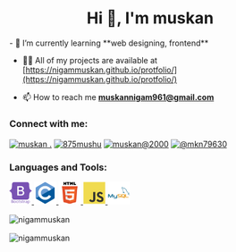 <h1 align="center">Hi 👋, I'm muskan</h1>
- 🌱 I’m currently learning **web designing, frontend**

- 👨‍💻 All of my projects are available at [https://nigammuskan.github.io/protfolio/](https://nigammuskan.github.io/protfolio/)

- 📫 How to reach me **muskannigam961@gmail.com**

<h3 align="left">Connect with me:</h3>
<p align="left">
<a href="https://linkedin.com/in/muskan ." target="blank"><img align="center" src="https://raw.githubusercontent.com/rahuldkjain/github-profile-readme-generator/master/src/images/icons/Social/linked-in-alt.svg" alt="muskan ." height="30" width="40" /></a>
<a href="https://instagram.com/875mushu" target="blank"><img align="center" src="https://raw.githubusercontent.com/rahuldkjain/github-profile-readme-generator/master/src/images/icons/Social/instagram.svg" alt="875mushu" height="30" width="40" /></a>
<a href="https://www.youtube.com/c/muskan@2000" target="blank"><img align="center" src="https://raw.githubusercontent.com/rahuldkjain/github-profile-readme-generator/master/src/images/icons/Social/youtube.svg" alt="muskan@2000" height="30" width="40" /></a>
<a href="https://www.hackerrank.com/@mkn79630" target="blank"><img align="center" src="https://raw.githubusercontent.com/rahuldkjain/github-profile-readme-generator/master/src/images/icons/Social/hackerrank.svg" alt="@mkn79630" height="30" width="40" /></a>
</p>

<h3 align="left">Languages and Tools:</h3>
<p align="left"> <a href="https://getbootstrap.com" target="_blank" rel="noreferrer"> <img src="https://raw.githubusercontent.com/devicons/devicon/master/icons/bootstrap/bootstrap-plain-wordmark.svg" alt="bootstrap" width="40" height="40"/> </a> <a href="https://www.cprogramming.com/" target="_blank" rel="noreferrer"> <img src="https://raw.githubusercontent.com/devicons/devicon/master/icons/c/c-original.svg" alt="c" width="40" height="40"/> </a> <a href="https://www.w3.org/html/" target="_blank" rel="noreferrer"> <img src="https://raw.githubusercontent.com/devicons/devicon/master/icons/html5/html5-original-wordmark.svg" alt="html5" width="40" height="40"/> </a> <a href="https://developer.mozilla.org/en-US/docs/Web/JavaScript" target="_blank" rel="noreferrer"> <img src="https://raw.githubusercontent.com/devicons/devicon/master/icons/javascript/javascript-original.svg" alt="javascript" width="40" height="40"/> </a> <a href="https://www.mysql.com/" target="_blank" rel="noreferrer"> <img src="https://raw.githubusercontent.com/devicons/devicon/master/icons/mysql/mysql-original-wordmark.svg" alt="mysql" width="40" height="40"/> </a> </p>

<p><img align="center" src="https://github-readme-stats.vercel.app/api/top-langs?username=nigammuskan&show_icons=true&locale=en&layout=compact" alt="nigammuskan" /></p>

<p><img align="center" src="https://github-readme-streak-stats.herokuapp.com/?user=nigammuskan&" alt="nigammuskan" /></p>
